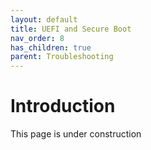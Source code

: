```yaml
---
layout: default
title: UEFI and Secure Boot
nav_order: 8
has_children: true
parent: Troubleshooting
---
```


# Introduction

This page is under construction